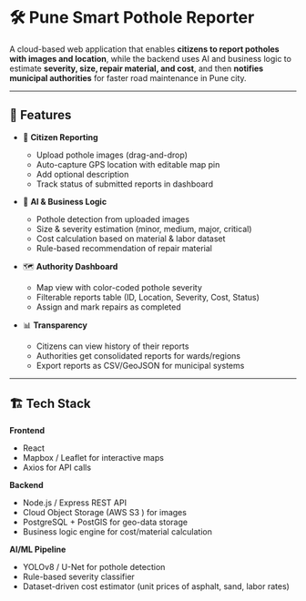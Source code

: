 # 🛠️ Pune Smart Pothole Reporter

A cloud-based web application that enables **citizens to report potholes with images and location**, while the backend uses AI and business logic to estimate **severity, size, repair material, and cost**, and then **notifies municipal authorities** for faster road maintenance in Pune city.

---

## 🌟 Features

- 📸 **Citizen Reporting**
  - Upload pothole images (drag-and-drop)
  - Auto-capture GPS location with editable map pin
  - Add optional description
  - Track status of submitted reports in dashboard

- 🤖 **AI & Business Logic**
  - Pothole detection from uploaded images
  - Size & severity estimation (minor, medium, major, critical)
  - Cost calculation based on material & labor dataset
  - Rule-based recommendation of repair material

- 🗺️ **Authority Dashboard**
  - Map view with color-coded pothole severity
  - Filterable reports table (ID, Location, Severity, Cost, Status)
  - Assign and mark repairs as completed

- 📊 **Transparency**
  - Citizens can view history of their reports
  - Authorities get consolidated reports for wards/regions
  - Export reports as CSV/GeoJSON for municipal systems

---

## 🏗️ Tech Stack

**Frontend**
- React 
- Mapbox / Leaflet for interactive maps
- Axios for API calls

**Backend**
- Node.js / Express REST API 
- Cloud Object Storage (AWS S3 ) for images
- PostgreSQL + PostGIS for geo-data storage
- Business logic engine for cost/material calculation

**AI/ML Pipeline**
- YOLOv8 / U-Net for pothole detection
- Rule-based severity classifier
- Dataset-driven cost estimator (unit prices of asphalt, sand, labor rates)





